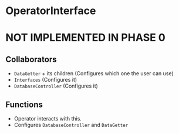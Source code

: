 # OperatorInterface
# NOT IMPLEMENTED IN PHASE 0

## Collaborators
* `DataGetter` + its children (Configures which one the user can use)
* `Interfaces` (Configures it)
* `DatabaseController` (Configures it)

## Functions
* Operator interacts with this. 
* Configures `DatabaseController` and `DataGetter` 
